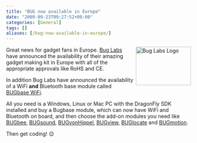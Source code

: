 ```yaml
---
title: "BUG now available in Europe"
date: "2009-09-23T09:27:52+00:00"
categories: [General]
tags: []
aliases: [/bug-now-available-in-europe/]
---
```


<img class="alignright" title="Bug Labs Logo" src="/images/uploads/2007/11/bug_logo_whiteback_sm.jpg" alt="Bug Labs Logo" width="150" height="105" align="right" />

Great news for gadget fans in Europe. <a href="http://buglabs.net/">Bug Labs</a> have announced the availability of their amazing gadget making kit in Europe with all of the appropriate approvals like RoHS and CE.

In addition Bug Labs have announced the availability of a WiFi <strong>and</strong> Bluetooth base module called <a href="http://buglabs.net/bugbase">BUGbase WiFi</a>.

All you need is a Windows, Linux or Mac PC with the DragonFly SDK installed and buy a Bugbase module, which can now have WiFi and Bluetooth on board, and then choose the add-on modules you need like <a href="http://buglabs.net/modules/bugbee">BUGbee</a>, <a href="http://buglabs.net/modules/bugsound">BUGsound</a>, <a href="http://buglabs.net/modules/bugvonhippel">BUGvonHippel</a>, <a href="http://buglabs.net/modules/bugview">BUGview</a>, <a href="http://buglabs.net/modules/buglocate">BUGlocate</a> and <a href="http://buglabs.net/modules/bugmotion">BUGmotion</a>.

Then get coding! :wink:
